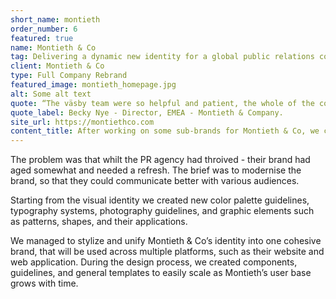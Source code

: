 ```yaml
---
short_name: montieth
order_number: 6
featured: true
name: Montieth & Co
tag: Delivering a dynamic new identity for a global public relations company
client: Montieth & Co
type: Full Company Rebrand
featured_image: montieth_homepage.jpg
alt: Some alt text
quote: “The väsby team were so helpful and patient, the whole of the company loved the end result”
quote_label: Becky Nye - Director, EMEA - Montieth & Company.
site_url: https://montiethco.com
content_title: After working on some sub-brands for Montieth & Co, we connected on revamping their full brand offering.
---
```

<p class="mb-4">The problem was that whilt the PR agency had throived - their brand had aged somewhat and needed a refresh. The brief was to modernise the brand, so that they could communicate better with various audiences.</p>
<p class="mb-4">Starting from the visual identity we created new color palette guidelines, typography systems, photography guidelines, and graphic elements such as patterns, shapes, and their applications.</p>
<p>We managed to stylize and unify Montieth & Co’s identity into one cohesive brand, that will be used across multiple platforms, such as their website and web application. During the design process, we created components, guidelines, and general templates to easily scale as Montieth’s user base grows with time.</p>